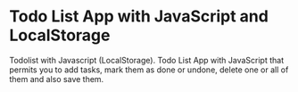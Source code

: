 # Todo List App with JavaScript and LocalStorage
Todolist with Javascript (LocalStorage). Todo List App with JavaScript that permits you to add tasks, mark them as done or undone, delete one or all of them and also save them.

